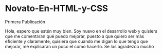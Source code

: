 # Novato-En-HTML-y-CSS
Primera Publicación 

Hola, espero que estén muy bien. Soy nuevo en el desarrollo web y quisiera que me comentaran qué puedo mejorar, puesto a que quiero ser más eficiente y claramente, quisiera que cuando me digan lo que tengo que mejorar, me explicaran un poco el cómo hacerlo. Se los agradezco mucho
